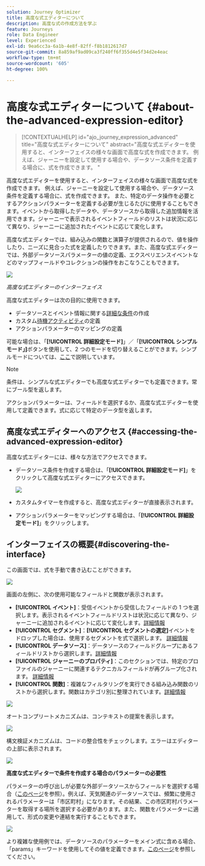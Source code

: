 ```yaml
---
solution: Journey Optimizer
title: 高度な式エディターについて
description: 高度な式の作成方法を学ぶ
feature: Journeys
role: Data Engineer
level: Experienced
exl-id: 9ea6cc3a-6a1b-4e8f-82ff-f8b1812617d7
source-git-commit: 8a859af9ad09ca3f240ff6f355d4e5f34d2e4eac
workflow-type: tm+mt
source-wordcount: '605'
ht-degree: 100%

---
```


# 高度な式エディターについて {#about-the-advanced-expression-editor}

>[!CONTEXTUALHELP]
>id="ajo_journey_expression_advanced"
>title="高度な式エディターについて"
>abstract="高度な式エディターを使用すると、インターフェイスの様々な画面で高度な式を作成できます。 例えば、ジャーニーを設定して使用する場合や、データソース条件を定義する場合に、式を作成できます。
"

高度な式エディターを使用すると、インターフェイスの様々な画面で高度な式を作成できます。 例えば、ジャーニーを設定して使用する場合や、データソース条件を定義する場合に、式を作成できます。
また、特定のデータ操作を必要とするアクションパラメーターを定義する必要が生じるたびに使用することもできます。イベントから取得したデータや、データソースから取得した追加情報を活用できます。ジャーニーで表示されるイベントフィールドのリストは状況に応じて異なり、ジャーニーに追加されたイベントに応じて変化します。

高度な式エディターでは、組み込みの関数と演算子が提供されるので、値を操作したり、ニーズに見合った式を定義したりできます。また、高度な式エディターでは、外部データソースパラメーターの値の定義、エクスペリエンスイベントなどのマップフィールドやコレクションの操作をおこなうこともできます。

![](../assets/journey65.png)

_高度な式エディターのインターフェイス_

高度な式エディターは次の目的に使用できます。

* データソースとイベント情報に関する[詳細な条件](../condition-activity.md#about_condition)の作成
* カスタム[待機アクティビティ](../wait-activity.md#custom)の定義
* アクションパラメーターのマッピングの定義

可能な場合は、「**[!UICONTROL 詳細設定モード]**」／「**[!UICONTROL シンプルモード」]**&#x200B;ボタンを使用して、2 つのモードを切り替えることができます。シンプルモードについては、[ここ](../condition-activity.md#about_condition)で説明しています。

>[!NOTE]
>
>条件は、シンプルな式エディターでも高度な式エディターでも定義できます。常にブール型を返します。
>
>アクションパラメーターは、フィールドを選択するか、高度な式エディターを使用して定義できます。式に応じて特定のデータ型を返します。

## 高度な式エディターへのアクセス {#accessing-the-advanced-expression-editor}

高度な式エディターには、様々な方法でアクセスできます。

* データソース条件を作成する場合は、「**[!UICONTROL 詳細設定モード]**」をクリックして高度な式エディターにアクセスできます。

   ![](../assets/journeyuc2_33.png)

* カスタムタイマーを作成すると、高度な式エディターが直接表示されます。
* アクションパラメーターをマッピングする場合は、「**[!UICONTROL 詳細設定モード]**」をクリックします。

## インターフェイスの概要{#discovering-the-interface}

この画面では、式を手動で書き込むことができます。

![](../assets/journey70.png)

画面の左側に、次の使用可能なフィールドと関数が表示されます。

* **[!UICONTROL イベント]**：受信イベントから受信したフィールドの 1 つを選択します。表示されるイベントフィールドリストは状況に応じて異なり、ジャーニーに追加されるイベントに応じて変化します。[詳細情報](../../event/about-events.md)
* **[!UICONTROL セグメント]**：**[!UICONTROL セグメントの選定]**&#x200B;イベントをドロップした場合は、使用するセグメントを式で選択します。 [詳細情報](../condition-activity.md#using-a-segment)
* **[!UICONTROL データソース]**：データソースのフィールドグループにあるフィールドリストから選択します。[詳細情報](../../datasource/about-data-sources.md)
* **[!UICONTROL ジャーニーのプロパティ]**：このセクションでは、特定のプロファイルのジャーニーに関連するテクニカルフィールドが再グループ化されます。 [詳細情報](journey-properties.md)
* **[!UICONTROL 関数]**：複雑なフィルタリングを実行できる組み込み関数のリストから選択します。関数はカテゴリ別に整理されています。[詳細情報](functions.md)

![](../assets/journey65.png)

オートコンプリートメカニズムは、コンテキストの提案を表示します。

![](../assets/journey68.png)

構文検証メカニズムは、コードの整合性をチェックします。エラーはエディターの上部に表示されます。

![](../assets/journey69.png)

**高度な式エディターで条件を作成する場合のパラメーターの必要性**

パラメーターの呼び出しが必要な外部データソースからフィールドを選択する場合（[このページ](../../datasource/external-data-sources.md)を参照）。例えば、天気関連のデータソースでは、頻繁に使用されるパラメーターは「市区町村」になります。その結果、この市区町村パラメーターを取得する場所を選択する必要があります。また、関数をパラメーターに適用して、形式の変更や連結を実行することもできます。

![](../assets/journeyuc2_19.png)

より複雑な使用例では、データソースのパラメーターをメイン式に含める場合、「params」キーワードを使用してその値を定義できます。[このページ](../expression/field-references.md)を参照してください。
